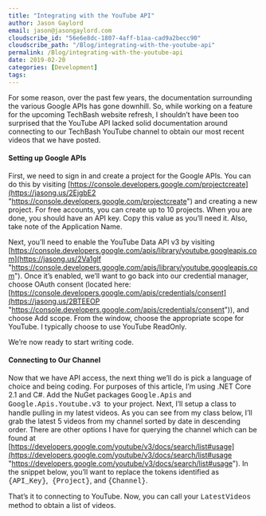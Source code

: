 ```yaml
---
title: "Integrating with the YouTube API"
author: Jason Gaylord
email: jason@jasongaylord.com
cloudscribe_id: "56e6e8dc-1807-4aff-b1aa-cad9a2becc90"
cloudscribe_path: "/Blog/integrating-with-the-youtube-api"
permalink: /Blog/integrating-with-the-youtube-api
date: 2019-02-20
categories: [Development]
tags: 
---
```


For some reason, over the past few years, the documentation surrounding the various Google APIs has gone downhill. So, while working on a feature for the upcoming TechBash website refresh, I shouldn’t have been too surprised that the YouTube API lacked solid documentation around connecting to our TechBash YouTube channel to obtain our most recent videos that we have posted.

#### Setting up Google APIs

First, we need to sign in and create a project for the Google APIs. You can do this by visiting [https://console.developers.google.com/projectcreate](https://jasong.us/2EjgbE2 "https://console.developers.google.com/projectcreate") and creating a new project. For free accounts, you can create up to 10 projects. When you are done, you should have an API key. Copy this value as you’ll need it. Also, take note of the Application Name.

Next, you’ll need to enable the YouTube Data API v3 by visiting [https://console.developers.google.com/apis/library/youtube.googleapis.com](https://jasong.us/2Va1glf "https://console.developers.google.com/apis/library/youtube.googleapis.com"). Once it’s enabled, we’ll want to go back into our credential manager, choose OAuth consent (located here: [https://console.developers.google.com/apis/credentials/consent](https://jasong.us/2BTEEOP "https://console.developers.google.com/apis/credentials/consent")), and choose Add scope. From the window, choose the appropriate scope for YouTube. I typically choose to use YouTube ReadOnly. 

We’re now ready to start writing code.

#### Connecting to Our Channel

Now that we have API access, the next thing we’ll do is pick a language of choice and being coding. For purposes of this article, I’m using .NET Core 2.1 and C#. Add the NuGet packages <font face="Courier New">Google.Apis</font> and <font face="Courier New">Google.Apis.Youtube.v3</font>  to your project. Next, I’ll setup a class to handle pulling in my latest videos. As you can see from my class below, I’ll grab the latest 5 videos from my channel sorted by date in descending order. There are other options I have for querying the channel which can be found at [https://developers.google.com/youtube/v3/docs/search/list#usage](https://developers.google.com/youtube/v3/docs/search/list#usage "https://developers.google.com/youtube/v3/docs/search/list#usage"). In the snippet below, you’ll want to replace the tokens identified as <font face="Courier New">{API_Key}</font>,<font face="Courier New"> {Project}</font>, and <font face="Courier New">{Channel}</font>.

That’s it to connecting to YouTube. Now, you can call your <font face="Courier New">LatestVideos</font> method to obtain a list of videos.
